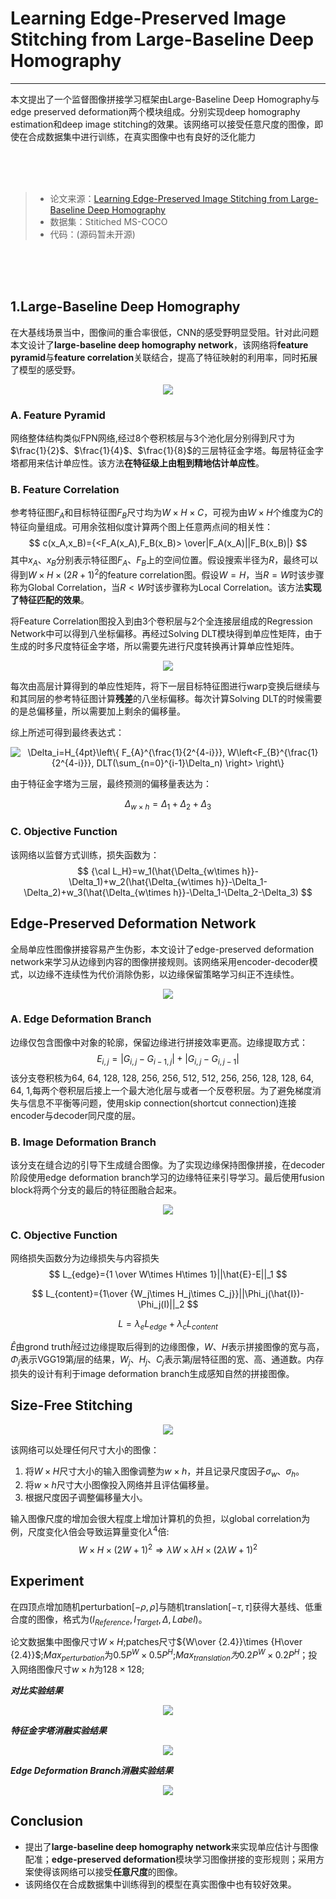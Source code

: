 # Learning Edge-Preserved Image Stitching from Large-Baseline Deep Homography

***
本文提出了一个监督图像拼接学习框架由Large-Baseline Deep Homography与edge preserved deformation两个模块组成。分别实现deep homography estimation和deep image stitching的效果。该网络可以接受任意尺度的图像，即使在合成数据集中进行训练，在真实图像中也有良好的泛化能力

<br/><br/><br/>



> - 论文来源：[Learning Edge-Preserved Image Stitching from Large-Baseline Deep Homography](https://arxiv.org/pdf/2012.06194.pdf)
> - 数据集：Stitiched MS-COCO
> - 代码：(源码暂未开源)

<br/><br/><br/>

## 1.Large-Baseline Deep Homography
在大基线场景当中，图像间的重合率很低，CNN的感受野明显受阻。针对此问题本文设计了**large-baseline deep homography network**，该网络将**feature pyramid**与**feature correlation**关联结合，提高了特征映射的利用率，同时拓展了模型的感受野。
<br/>

<div align="center">
<img src="../.assets/Learning_Edge-Preserved_Image_Stitching_from_Large-Baseline_Deep_Homography/Large-Baseline Deep Homography Network.png">
</div>


### A. Feature Pyramid

网络整体结构类似FPN网络,经过8个卷积核层与3个池化层分别得到尺寸为$\frac{1}{2}$、$\frac{1}{4}$、$\frac{1}{8}$的三层特征金字塔。每层特征金字塔都用来估计单应性。该方法**在特征级上由粗到精地估计单应性**。

### B. **Feature Correlation**

参考特征图$F_A$​​和目标特征图$F_B$​​尺寸均为$W\times H\times C$​​，可视为由$W \times H$​个维度为$C$​​的特征向量组成。可用余弦相似度计算两个图上任意两点间的相关性：
$$
c(x_A,x_B)={<F_A(x_A),F_B(x_B)> \over|F_A(x_A)||F_B(x_B)|}
$$
其中$x_A$​、$x_B$​分别表示特征图$F_A$​、$F_B$​上的空间位置。假设搜索半径为$R$​，最终可以得到$W\times H\times (2R+1)^2$​​的feature correlation图。假设$W=H$​，当$R=W$​时该步骤称为Global Correlation，当$R<W$​​​​​​时该步骤称为Local Correlation。该方法**实现了特征匹配的效果**。

将Feature Correlation图投入到由3个卷积层与2个全连接层组成的Regression Network中可以得到八坐标偏移。再经过Solving DLT模块得到单应性矩阵，由于生成的时多尺度特征金字塔，所以需要先进行尺度转换再计算单应性矩阵。

<div align="center">
<img src="../.assets/Learning_Edge-Preserved_Image_Stitching_from_Large-Baseline_Deep_Homography/residual homography offsets.png">
</div>





每次由高层计算得到的单应性矩阵，将下一层目标特征图进行warp变换后继续与和其同层的参考特征图计算**残差**的八坐标偏移。每次计算Solving DLT的时候需要的是总偏移量，所以需要加上剩余的偏移量。

综上所述可得到最终表达式：
<br/>

<div align="center">
<img src="https://latex.codecogs.com/svg.image?\Delta_i=H_{4pt}\left\{&space;F_{A}^{\frac{1}{2^{4-i}}},&space;W\left<F_{B}^{\frac{1}{2^{4-i}}},&space;DLT(\sum_{n=0}^{i-1}\Delta_n)&space;\right>&space;\right\}" title="\Delta_i=H_{4pt}\left\{ F_{A}^{\frac{1}{2^{4-i}}}, W\left<F_{B}^{\frac{1}{2^{4-i}}}, DLT(\sum_{n=0}^{i-1}\Delta_n) \right> \right\}" />
</div>

由于特征金字塔为三层，最终预测的偏移量表达为：

$$
\Delta_{w\times h}=\Delta_1+\Delta_2+\Delta_3
$$

### C. Objective Function

该网络以监督方式训练，损失函数为：
$$
{\cal L_H}=w_1(\hat{\Delta_{w\times h}}-\Delta_1)+w_2(\hat{\Delta_{w\times h}}-\Delta_1-\Delta_2)+w_3(\hat{\Delta_{w\times h}}-\Delta_1-\Delta_2-\Delta_3)
$$

## **Edge-Preserved Deformation Network**

全局单应性图像拼接容易产生伪影，本文设计了edge-preserved deformation network来学习从边缘到内容的图像拼接规则。该网络采用encoder-decoder模式，以边缘不连续性为代价消除伪影，以边缘保留策略学习纠正不连续性。

<div align="center">
<img src="../.assets/Learning_Edge-Preserved_Image_Stitching_from_Large-Baseline_Deep_Homography/Edge-Preserved Deformation Network.png">
</div>


### A. Edge Deformation Branch

边缘仅包含图像中对象的轮廓，保留边缘进行拼接效率更高。边缘提取方式：
$$
E_{i,j}=|G_{i,j}-G_{i-1,j}|+|G_{i,j}-G_{i,j-1}|
$$
该分支卷积核为64, 64, 128, 128, 256, 256, 512, 512, 256, 256, 128, 128, 64, 64, 1,每两个卷积层后接上一个最大池化层与或者一个反卷积层。为了避免梯度消失与信息不平衡等问题，使用skip connection(shortcut connection)连接encoder与decoder同尺度的层。

### B. Image Deformation Branch

该分支在缝合边的引导下生成缝合图像。为了实现边缘保持图像拼接，在decoder阶段使用edge deformation branch学习的边缘特征来引导学习。最后使用fusion block将两个分支的最后的特征图融合起来。

<div align="center">
<img src="../.assets/Learning_Edge-Preserved_Image_Stitching_from_Large-Baseline_Deep_Homography/fusion block.png">
</div>


### C. Objective Function

网络损失函数分为边缘损失与内容损失
$$
L_{edge}={1 \over W\times H\times 1}||\hat{E}-E||_1
$$

$$
L_{content}={1\over {W_j\times H_j\times C_j}}||\Phi_j(\hat{I})-\Phi_j(I)||_2
$$

$$
L=\lambda_eL_{edge}+\lambda_cL_{content}
$$

$\hat E$​由grond truth$\hat{I}$​经过边缘提取后得到的边缘图像，$W、H$​表示拼接图像的宽与高，$\Phi_j$​表示VGG19第$j$​层的结果，$W_j、H_j、C_j$​表示第$j$​层特征图的宽、高、通道数。内存损失的设计有利于image deformation branch生成感知自然的拼接图像。

## Size-Free Stitching

<div align="center">
<img src="../.assets/Learning_Edge-Preserved_Image_Stitching_from_Large-Baseline_Deep_Homography/Size-Free Stitching.png">
</div>



该网络可以处理任何尺寸大小的图像：

1. 将$W \times H$尺寸大小的输入图像调整为$w\times h$​​，并且记录尺度因子$\sigma_w、\sigma_h$​。
2. 将$w\times h$​尺寸大小图像投入网络并且评估偏移量。
3. 根据尺度因子调整偏移量大小。

输入图像尺度的增加会很大程度上增加计算机的负担，以global correlation为例，尺度变化$\lambda$倍会导致运算量变化$\lambda^4$​倍:
$$
W\times H\times (2W+1)^2\Rightarrow \lambda W\times \lambda H\times (2\lambda W+1)^2
$$

## Experiment

在四顶点增加随机perturbation$[-\rho,\rho]$​与随机​translation$[-\tau,\tau]$获得大基线、低重合度的图像，格式为$(I_{Reference},I_{Target},\Delta,Label)$​。

论文数据集中图像尺寸$W\times H$​;patches尺寸${W\over {2.4}}\times {H\over {2.4}}$​;$Max_{perturbation}$为$0.5P^W\times 0.5P^H$​;$Max_{translation}为$$0.2P^W\times 0.2P^H$​；投入网络图像尺寸$w\times h$为$128\times 128$​​;​​

***对比实验结果***

<div align="center">
<img src="../.assets/Learning_Edge-Preserved_Image_Stitching_from_Large-Baseline_Deep_Homography/ex1.png">
</div>



***特征金字塔消融实验结果***

<div align="center">
<img src="../.assets/Learning_Edge-Preserved_Image_Stitching_from_Large-Baseline_Deep_Homography/ex2.png">
</div>



***Edge Deformation Branch消融实验结果***



<div align="center">
<img src="../.assets/Learning_Edge-Preserved_Image_Stitching_from_Large-Baseline_Deep_Homography/ex3.png">
</div>


## Conclusion

* 提出了**large-baseline deep homography network**来实现单应估计与图像配准；**edge-preserved deformation**模块学习图像拼接的变形规则；采用方案使得该网络可以接受**任意尺度**的图像。
* 该网络仅在合成数据集中训练得到的模型在真实图像中也有较好效果。









